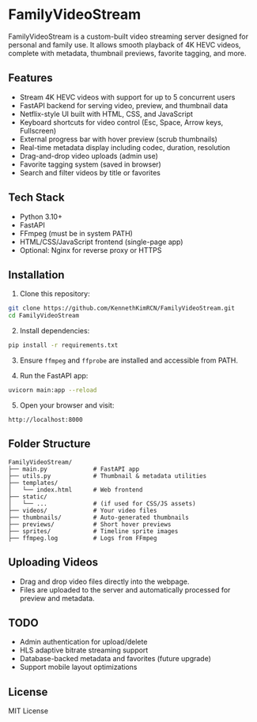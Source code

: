 # FamilyVideoStream

FamilyVideoStream is a custom-built video streaming server designed for personal and family use. It allows smooth playback of 4K HEVC videos, complete with metadata, thumbnail previews, favorite tagging, and more.

## Features

- Stream 4K HEVC videos with support for up to 5 concurrent users
- FastAPI backend for serving video, preview, and thumbnail data
- Netflix-style UI built with HTML, CSS, and JavaScript
- Keyboard shortcuts for video control (Esc, Space, Arrow keys, Fullscreen)
- External progress bar with hover preview (scrub thumbnails)
- Real-time metadata display including codec, duration, resolution
- Drag-and-drop video uploads (admin use)
- Favorite tagging system (saved in browser)
- Search and filter videos by title or favorites

## Tech Stack

- Python 3.10+
- FastAPI
- FFmpeg (must be in system PATH)
- HTML/CSS/JavaScript frontend (single-page app)
- Optional: Nginx for reverse proxy or HTTPS

## Installation

1. Clone this repository:

```bash
git clone https://github.com/KennethKimRCN/FamilyVideoStream.git
cd FamilyVideoStream
```

2. Install dependencies:

```bash
pip install -r requirements.txt
```

3. Ensure `ffmpeg` and `ffprobe` are installed and accessible from PATH.

4. Run the FastAPI app:

```bash
uvicorn main:app --reload
```

5. Open your browser and visit:

```
http://localhost:8000
```

## Folder Structure

```
FamilyVideoStream/
├── main.py             # FastAPI app
├── utils.py            # Thumbnail & metadata utilities
├── templates/
│   └── index.html      # Web frontend
├── static/
│   └── ...             # (if used for CSS/JS assets)
├── videos/             # Your video files
├── thumbnails/         # Auto-generated thumbnails
├── previews/           # Short hover previews
├── sprites/            # Timeline sprite images
├── ffmpeg.log          # Logs from FFmpeg
```

## Uploading Videos

- Drag and drop video files directly into the webpage.
- Files are uploaded to the server and automatically processed for preview and metadata.

## TODO

- Admin authentication for upload/delete
- HLS adaptive bitrate streaming support
- Database-backed metadata and favorites (future upgrade)
- Support mobile layout optimizations

## License

MIT License
